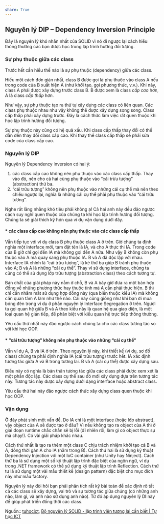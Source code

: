 ```yaml
---
share: True
---
```

## Nguyên lý DIP – Dependency Inversion Principle

Đây là nguyên lý khó nhằn nhất của SOLID vì nó đi ngược lại cách hiểu thông thường các bạn được học trong lập trình hướng đối tượng.

### Sự phụ thuộc giữa các class

Trước hết cần hiểu thế nào là sự phụ thuộc (dependency) giữa các class.

Hiểu một cách đơn giản nhất, class B được gọi là phụ thuộc vào class A nếu trong code của B xuất hiện A (như khởi tạo, gọi phương thức, v.v.). Khi này, class A phải được xây dựng trước class B. B được xem là class _cấp cao_ hơn, A là class _cấp thấp_ hơn.

Như vậy, sự phụ thuộc tạo ra thứ tự xây dựng các class có liên quan. Các class phụ thuộc nhau như vậy không thể được xây dựng song song. Class cấp thấp phải xây dựng trước. Đây là cách thức làm việc rất quen thuộc khi học lập trình hướng đối tượng.

Sự phụ thuộc này cũng có hệ quả xấu. Khi class cấp thấp thay đổi có thể dẫn đến thay đổi class cấp cao. Khi thay thế class cấp thấp sẽ phải sửa code của class cấp cao.

### Nguyên lý DIP

Nguyên lý Dependency Inversion có hai ý:

1. các class cấp cao không nên phụ thuộc vào các class cấp thấp. Thay vào đó, nên cho cả hai cùng phụ thuộc vào “cái trừu tượng” (abstraction) thứ ba.
2. “cái trừu tượng” không nên phụ thuộc vào những cái cụ thể mà nên theo chiều ngược lại, nghĩa là những cái cụ thể phải phụ thuộc vào “cái trừu tượng”.

Nghe rất lằng nhằng khó tiêu phải không ạ! Cả hai anh này đều đảo ngược cách suy nghĩ quen thuộc của chúng ta khi học lập trình hướng đối tượng. Chúng ta sẽ giải thích kỹ hơn qua ví dụ vận dụng dưới đây.

#### * các class cấp cao không nên phụ thuộc vào các class cấp thấp

Vẫn tiếp tục với ví dụ class B phụ thuộc class A ở trên. Giờ chúng ta định nghĩa một interface mới, tạm đặt tên là IA, và cho A thực thi IA. Trong code của B giờ chỉ gọi đến IA mà không gọi đến A nữa. Như vậy B không còn phụ thuộc vào A mà quay sang phụ thuộc IA. B và A đã độc lập với nhau. Interface IA chính là “cái trừu tượng”, là kẻ thứ ba giúp B tránh phụ thuộc vào A; B và A là những “cái cụ thể”. Thay vì sử dụng interface, chúng ta cũng có thể sử dụng lớp trừu tượng (abstraction class) theo cách tương tự.

Bản chất của giải pháp này nằm ở chỗ, B và A bây giờ đưa ra một bản hợp đồng về những phương thức hay thuộc tính mà A cần phải thực hiện. B thì chỉ cần nhắm mắt sử dụng hợp đồng này (qua biến thuộc kiểu IA) mà không cần quan tâm A làm như thế nào. Cái này cũng giống như khi bạn đi mua bóng đèn trong ví dụ ở phần nguyên lý Interface Segregation ở trên. Người ta gọi quan hệ giữa B và A theo kiểu này là quan hệ qua giao diện, là một loại quan hệ gián tiếp, để phân biệt với kiểu quan hệ trực tiếp thông thường.

Yêu cầu thứ nhất này đảo ngược cách chúng ta cho các class tương tác so với khi học OOP.

#### * “cái trừu tượng” không nên phụ thuộc vào những “cái cụ thể”

Vẫn ví dụ A, B và IA ở trên. Theo nguyên lý này, khi thiết kế (ví dụ, sơ đồ class) chúng ta phải định nghĩa IA (cái trừu tượng) trước hết. IA xác định tương tác giữa A và B trong tương lai. B và A (cái cụ thể) được xây dựng sau.

Điều này có nghĩa là bản thân tương tác giữa các class phải được xem xét là một phần độc lập. Các class cụ thể sau đó mới xây dựng dựa trên tương tác này. Tương tác này được xây dựng dưới dạng interface hoặc abstract class.

Yêu cầu thứ hai này đảo ngược cách thức xây dựng class quen thuộc khi học OOP.

### Vận dụng

Ở đây phát sinh một vấn đề. Do IA chỉ là một interface (hoặc lớp abstract), vậy object của A sẽ được tạo ở đâu? Vì nếu không tạo ra object của A thì ở giai đoạn runtime chắc chắn sẽ bị lỗi (dĩ nhiên rồi, làm gì có object thực sự mà chạy!). Có vài giải pháp khác nhau.

Cách thứ nhất là tạo ra thêm một class C chịu trách nhiệm khởi tạo cả B và A, đồng thời gán A cho IA (nằm trong B). Cách thứ hai là sử dụng kỹ thuật Dependency Injection với một IoC container (như Unity hay Ninject). Cách thứ ba là sử dụng một số kỹ thuật lập trình đặc biệt của ngôn ngữ, ví dụ trong .NET framework có thể sử dụng kỹ thuật lập trình Reflection. Cách thứ tư là sử dụng một vài mẫu thiết kế (design pattern) đặc biệt cho mục đích này như mẫu factory.

Nguyên lý này đòi hỏi bạn phải phân tích rất kỹ bài toán để xác định rõ tất cả các class sẽ xây dựng, vai trò và sự tương tác giữa chúng (có những anh nào, làm gì, và anh nào sử dụng anh nào). Từ đó áp dụng nguyên lý DI này để giúp phát triển đồng thời các class.

Nguồn:: [tuhocict](../../../../%E2%9A%A1Hi%E1%BB%83u%20bi%E1%BA%BFt%20s%C3%A2u/%CE%9E%20Ngu%E1%BB%93n/tuhocict.md#), [Bộ nguyên lý SOLID - lập trình viên tương lai cần biết | Tự học ICT](https://tuhocict.com/bo-nguyen-ly-solid-lap-trinh-vien-tuong-lai-can-biet/)